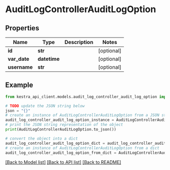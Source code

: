 # AuditLogControllerAuditLogOption


## Properties

Name | Type | Description | Notes
------------ | ------------- | ------------- | -------------
**id** | **str** |  | [optional] 
**var_date** | **datetime** |  | [optional] 
**username** | **str** |  | [optional] 

## Example

```python
from kestra_api_client.models.audit_log_controller_audit_log_option import AuditLogControllerAuditLogOption

# TODO update the JSON string below
json = "{}"
# create an instance of AuditLogControllerAuditLogOption from a JSON string
audit_log_controller_audit_log_option_instance = AuditLogControllerAuditLogOption.from_json(json)
# print the JSON string representation of the object
print(AuditLogControllerAuditLogOption.to_json())

# convert the object into a dict
audit_log_controller_audit_log_option_dict = audit_log_controller_audit_log_option_instance.to_dict()
# create an instance of AuditLogControllerAuditLogOption from a dict
audit_log_controller_audit_log_option_from_dict = AuditLogControllerAuditLogOption.from_dict(audit_log_controller_audit_log_option_dict)
```
[[Back to Model list]](../README.md#documentation-for-models) [[Back to API list]](../README.md#documentation-for-api-endpoints) [[Back to README]](../README.md)


